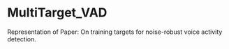 # MultiTarget_VAD
Representation of Paper: On training targets for noise-robust voice activity detection.
